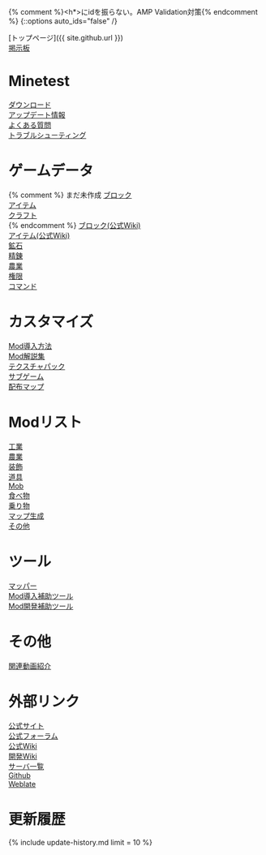 {% comment %}<h*>にidを振らない。AMP Validation対策{% endcomment %}
{::options auto_ids="false" /}

[トップページ]({{ site.github.url }})  
[掲示板](http://minetest.bbs.fc2.com)

# Minetest

[ダウンロード](downloads)  
[アップデート情報](changelog)  
[よくある質問](questions)  
[トラブルシューティング](troubleshooting)

# ゲームデータ

{% comment %}
まだ未作成
[ブロック](blocks)  
[アイテム](items)  
[クラフト](crafts)  
{% endcomment %}
[ブロック(公式Wiki)](https://wiki.minetest.net/Blocks/ja)  
[アイテム(公式Wiki)](https://wiki.minetest.net/Items/ja)  
[鉱石](ores)  
[精錬](smelting)  
[農業](farming)  
[権限](privileges)  
[コマンド](commands)

# カスタマイズ

[Mod導入方法](mod-installing)  
[Mod解説集](mod-manuals)  
[テクスチャパック](texturepacks)  
[サブゲーム](subgames)  
[配布マップ](maps)

# Modリスト

[工業](mods-industry)  
[農業](mods-farming)  
[装飾](mods-decor)  
[道具](mods-tool)  
[Mob](mods-mob)  
[食べ物](mods-food)  
[乗り物](mods-vehicle)  
[マップ生成](mods-mapgen)  
[その他](mods-other)

# ツール

[マッパー](tools-mapper)  
[Mod導入補助ツール](tools-mod-installer)  
[Mod開発補助ツール](tools-mod-development)

# その他

[関連動画紹介](videos)  

# 外部リンク

[公式サイト](http://www.minetest.net)  
[公式フォーラム](https://forum.minetest.net)  
[公式Wiki](http://wiki.minetest.net/Main_Page/ja)  
[開発Wiki](http://dev.minetest.net/Main_Page/ja)  
[サーバ一覧](http://servers.minetest.net)  
[Github](https://github.com/minetest)  
[Weblate](https://hosted.weblate.org/projects/minetest/minetest/ja)

# 更新履歴

{% include update-history.md
  limit = 10
%}
